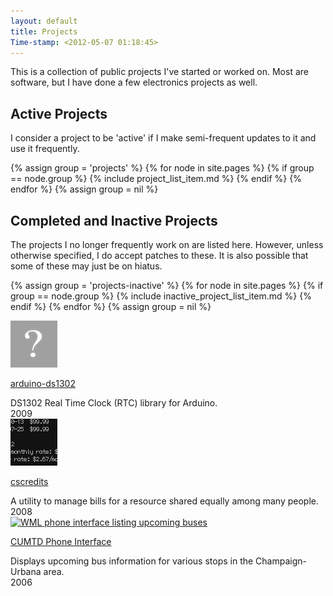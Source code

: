 ```yaml
---
layout: default
title: Projects
Time-stamp: <2012-05-07 01:18:45>
---
```


This is a collection of public projects I've started or worked on. Most are
software, but I have done a few electronics projects as well.

## Active Projects

I consider a project to be 'active' if I make semi-frequent updates to it and
use it frequently.

{% assign group = 'projects' %}
  {% for node in site.pages %}
    {% if group == node.group %}
{% include project_list_item.md %}
    {% endif %}
  {% endfor %}
{% assign group = nil %}

## Completed and Inactive Projects

The projects I no longer frequently work on are listed here. However, unless
otherwise specified, I do accept patches to these. It is also possible that
some of these may just be on hiatus.


{% assign group = 'projects-inactive' %}
  {% for node in site.pages %}
    {% if group == node.group %}
{% include inactive_project_list_item.md %}
    {% endif %}
  {% endfor %}
{% assign group = nil %}


<div class="project">
  <div class="project-icon image left">
    <a href="/projects/arduino-ds1302"
    title="arduino-ds1302"><img src="/static/images/questionmark.png"
    width="75" height="75" alt="arduino-ds1302" /></a>
  </div>

  <a href="/projects/arduino-ds1302" class="project-link">arduino-ds1302</a>

  <div class="project-desc">
    DS1302 Real Time Clock (RTC) library for Arduino.
  </div>

  <div class="project-activity meta">
    2009
  </div>
</div>


<div class="project">
  <div class="project-icon image left">
    <a href="/projects/cscredits"
    title="cscredits"><img src="/projects/cscredits/cscredits.png" width="75"
    height="75" alt="cscredits" /></a>
  </div>

  <a href="/projects/cscredits" class="project-link">cscredits</a>

  <div class="project-desc">
    A utility to manage bills for a resource shared equally among many people.
  </div>

  <div class="project-activity meta">
    2008
  </div>
</div>


<div class="project">
  <div class="project-icon image left">
    <a href="/projects/cumtd"
    title="cumtd">
      <img src="http://farm6.static.flickr.com/5129/5299728290_a11173930f_s.jpg"
      width="75" height="75" alt="WML phone interface listing upcoming buses"
      /></a>
  </div>

  <a href="/projects/cumtd" class="project-link">CUMTD Phone Interface</a>

  <div class="project-desc">
    Displays upcoming bus information for various stops in the Champaign-Urbana
    area.
  </div>

  <div class="project-activity meta">
    2006
  </div>
</div>
